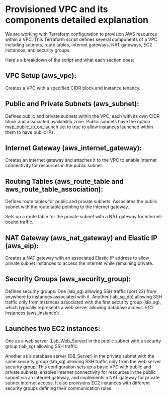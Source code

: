# Provisioned VPC and its components detailed explanation

We are working with Terraform configuration to provision AWS resources within a VPC. This Terraform script defines several components of a VPC including subnets, route tables, internet gateways, NAT gateways, EC2 instances, and security groups.

Here's a breakdown of the script and what each section does:


## VPC Setup (aws_vpc): 

Creates a VPC with a specified CIDR block and instance tenancy.

## Public and Private Subnets (aws_subnet):

Defines public and private subnets within the VPC, each with its own CIDR block and associated availability zone.
Public subnets have the option map_public_ip_on_launch set to true to allow instances launched within them to have public IPs.

## Internet Gateway (aws_internet_gateway):

Creates an internet gateway and attaches it to the VPC to enable internet connectivity for resources in the public subnet.

## Routing Tables (aws_route_table and aws_route_table_association):

Defines route tables for public and private subnets.
Associates the public subnet with the route table pointing to the internet gateway.

Sets up a route table for the private subnet with a NAT gateway for internet-bound traffic.

## NAT Gateway (aws_nat_gateway) and Elastic IP (aws_eip):

Creates a NAT gateway with an associated Elastic IP address to allow private subnet instances to access the internet while remaining private.

## Security Groups (aws_security_group):

Defines security groups:
One (lab_sg) allowing SSH traffic (port 22) from anywhere to instances associated with it.
Another (lab_sg_db) allowing SSH traffic only from instances associated with the first security group (lab_sg), which typically represents a web server allowing database access.
EC2 Instances (aws_instance):

## Launches two EC2 instances:

One as a web server (Lab_Web_Server) in the public subnet with a security group (lab_sg) allowing SSH traffic.

Another as a database server (DB_Server) in the private subnet with the same security group (lab_sg) allowing SSH traffic only from the web server security group.
This configuration sets up a basic VPC with public and private subnets, enables internet connectivity for resources in the public subnet via an internet gateway, and implements a NAT gateway for private subnet internet access. It also provisions EC2 instances with different security groups defining their communication rules.